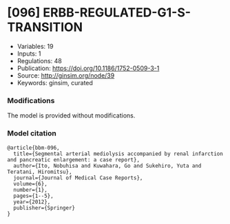 # \[096\] ERBB-REGULATED-G1-S-TRANSITION

 - Variables: 19
 - Inputs: 1
 - Regulations: 48
 - Publication: https://doi.org/10.1186/1752-0509-3-1
 - Source: http://ginsim.org/node/39
 - Keywords: ginsim, curated


### Modifications

The model is provided without modifications.

### Model citation

```
@article{bbm-096,
  title={Segmental arterial mediolysis accompanied by renal infarction and pancreatic enlargement: a case report},
  author={Ito, Nobuhisa and Kuwahara, Go and Sukehiro, Yuta and Teratani, Hiromitsu},
  journal={Journal of Medical Case Reports},
  volume={6},
  number={1},
  pages={1--5},
  year={2012},
  publisher={Springer}
}

```

